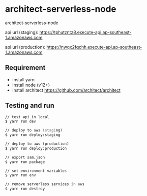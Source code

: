# architect-serverless-node

architect-serverless-node

api url (staging): <https://tphutzntz8.execute-api.ap-southeast-1.amazonaws.com>

api url (production): <https://nwqx2fqchh.execute-api.ap-southeast-1.amazonaws.com>

## Requirement

- install yarn
- install node (v12+)
- install architect <https://github.com/architect/architect>

## Testing and run

```zsh
// test api in local
$ yarn run dev

// deploy to aws (staging)
$ yarn run deploy:staging

// deploy to aws (production)
$ yarn run deploy:production

// export sam.json
$ yarn run package

// set environment variables
$ yarn run env

// remove serverless services in aws
$ yarn run destroy
```
